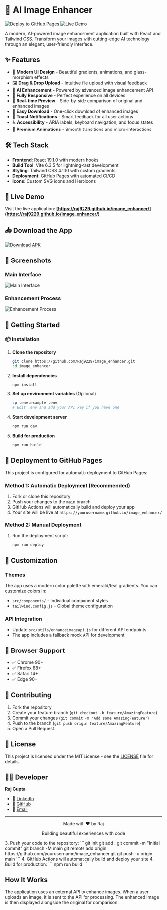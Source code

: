# 🚀 AI Image Enhancer

[![Deploy to GitHub Pages](https://github.com/Raj9229/image_enhancer/actions/workflows/deploy.yml/badge.svg)](https://github.com/Raj9229/image_enhancer/actions/workflows/deploy.yml)
[![Live Demo](https://img.shields.io/badge/Live-Demo-brightgreen?style=flat&logo=github)](https://raj9229.github.io/image_enhancer/)

A modern, AI-powered image enhancement application built with React and Tailwind CSS. Transform your images with cutting-edge AI technology through an elegant, user-friendly interface.

## ✨ Features

- 🎨 **Modern UI Design** - Beautiful gradients, animations, and glass-morphism effects
- 🖼️ **Drag & Drop Upload** - Intuitive file upload with visual feedback
- 🤖 **AI Enhancement** - Powered by advanced image enhancement API
- 📱 **Fully Responsive** - Perfect experience on all devices
- 🎯 **Real-time Preview** - Side-by-side comparison of original and enhanced images
- 💾 **Easy Download** - One-click download of enhanced images
- 🎊 **Toast Notifications** - Smart feedback for all user actions
- ♿ **Accessibility** - ARIA labels, keyboard navigation, and focus states
- 🌟 **Premium Animations** - Smooth transitions and micro-interactions

## 🛠️ Tech Stack

- **Frontend**: React 19.1.0 with modern hooks
- **Build Tool**: Vite 6.3.5 for lightning-fast development
- **Styling**: Tailwind CSS 4.1.10 with custom gradients
- **Deployment**: GitHub Pages with automated CI/CD
- **Icons**: Custom SVG icons and Heroicons

## 🚀 Live Demo

Visit the live application: **[https://raj9229.github.io/image_enhancer/](https://raj9229.github.io/image_enhancer/)**
## 📥 Download the App

[![Download APK](https://img.shields.io/badge/Download-APK-blue?style=for-the-badge&logo=android)](https://github.com/Raj9229/image_enhancer/raw/refs/heads/main/app-release.apk)


## 📸 Screenshots

### Main Interface
![Main Interface](https://via.placeholder.com/800x400/1e293b/10b981?text=AI+Image+Enhancer+Interface)

### Enhancement Process
![Enhancement Process](https://via.placeholder.com/800x400/059669/ffffff?text=AI+Enhancement+in+Progress)

## 🎯 Getting Started

### 📦 Installation

1. **Clone the repository**
   ```bash
   git clone https://github.com/Raj9229/image_enhancer.git
   cd image_enhancer
   ```

2. **Install dependencies**
   ```bash
   npm install
   ```

3. **Set up environment variables** (Optional)
   ```bash
   cp .env.example .env
   # Edit .env and add your API key if you have one
   ```

4. **Start development server**
   ```bash
   npm run dev
   ```

5. **Build for production**
   ```bash
   npm run build
   ```

## 🚀 Deployment to GitHub Pages

This project is configured for automatic deployment to GitHub Pages:

### Method 1: Automatic Deployment (Recommended)
1. Fork or clone this repository
2. Push your changes to the `main` branch
3. GitHub Actions will automatically build and deploy your app
4. Your site will be live at `https://yourusername.github.io/image_enhancer/`

### Method 2: Manual Deployment
1. Run the deployment script:
   ```bash
   npm run deploy
   ```

## 🎨 Customization

### Themes
The app uses a modern color palette with emerald/teal gradients. You can customize colors in:
- `src/components/` - Individual component styles
- `tailwind.config.js` - Global theme configuration

### API Integration
- Update `src/utils/enhanceimageapi.js` for different API endpoints
- The app includes a fallback mock API for development

## 📱 Browser Support

- ✅ Chrome 90+
- ✅ Firefox 88+
- ✅ Safari 14+
- ✅ Edge 90+

## 🤝 Contributing

1. Fork the repository
2. Create your feature branch (`git checkout -b feature/AmazingFeature`)
3. Commit your changes (`git commit -m 'Add some AmazingFeature'`)
4. Push to the branch (`git push origin feature/AmazingFeature`)
5. Open a Pull Request

## 📄 License

This project is licensed under the MIT License - see the [LICENSE](LICENSE) file for details.

## 👨‍💻 Developer

**Raj Gupta**
- 💼 [LinkedIn](https://www.linkedin.com/in/rajgupta123)
- 🐙 [GitHub](https://github.com/Raj9229)
- 📧 [Email](mailto:rajgupta807633@gmail.com)

---

<div align="center">
  <p>Made with ❤️ by Raj</p>
  <p>Building beautiful experiences with code</p>
</div>
3. Push your code to the repository:
   ```
   git init
   git add .
   git commit -m "Initial commit"
   git branch -M main
   git remote add origin https://github.com/yourusername/image_enhancer.git
   git push -u origin main
   ```
4. GitHub Actions will automatically build and deploy your site
4. Build for production:
   ```
   npm run build
   ```

## How It Works

The application uses an external API to enhance images. When a user uploads an image, it is sent to the API for processing. The enhanced image is then displayed alongside the original for comparison.
